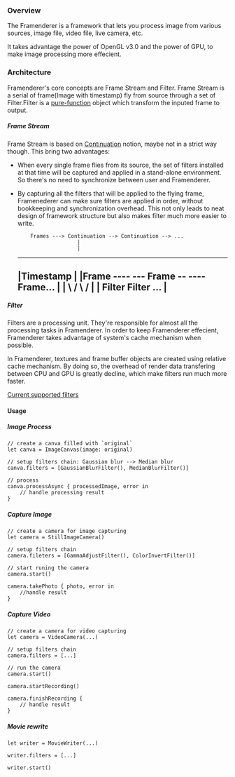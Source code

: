 
### Overview
The Framenderer is a framework that lets you process image from various sources, image file, video file, live camera, etc. 

It takes advantage the power of OpenGL v3.0 and the power of GPU, to make image processing more effecient.

### Architecture
Framenderer's core concepts are Frame Stream and Filter. Frame Stream is a serial of frame(Image with timestamp) fly from source through a set of Filter.Filter is a [pure-function](https://en.wikipedia.org/wiki/Pure_function) object which transform the inputed frame to output.

##### Frame Stream
Frame Stream is based on [Continuation](https://wiki.haskell.org/Continuation) notion, maybe not in a strict way though. This bring two advantages:
- When every single frame flies from its source, the set of filters installed at that time will be captured and applied in a stand-alone environment. So there's no need to synchronize between user and Framenderer.
- By capturing all the filters that will be applied to the flying frame, Framenederer can make sure filters are applied in order, without bookkeeping and synchronization overhead. This not only leads to neat design of framework structure but also makes filter much more easier to write.

          Frames ---> Continuation --> Continuation --> ...
                         |
                         |
    ------------------------------------------------
    |Timestamp                                      |
    |Frame ----      --- Frame --     ---- Frame... |
    |          \    /            \   /              |
    |          Filter            Filter        ...  |
    ------------------------------------------------

##### Filter
Filters are a processing unit. They're responsible for almost all the processing tasks in Framenderer. 
In order to keep Framenderer effecient, Framenderer takes advantage of system's cache mechanism when possible.

In Framenderer, textures and frame buffer objects are created using relative cache mechanism. By doing so, the overhead of render data transfering between CPU and GPU is greatly decline, which make filters run much more faster.

[Current supported filters](https://developer.apple.com/library/content/documentation/GraphicsImaging/Reference/CoreImageFilterReference/index.html#//apple_ref/doc/uid/TP40004346)

#### Usage
##### Image Process
    // create a canva filled with `original`
    let canva = ImageCanvas(image: original) 
    
    // setup filters chain: Gaussian blur --> Median blur
    canva.filters = [GaussianBlurFilter(), MedianBlurFilter()]

    // process
    canva.processAsync { processedImage, error in
        // handle processing result
    }

##### Capture Image
    // create a camera for image capturing
    let camera = StillImageCamera()

    // setup filters chain
    camera.fileters = [GammaAdjustFilter(), ColorInvertFilter()]

    // start runing the camera
    camera.start()

    camera.takePhoto { photo, error in
        //handle result
    }

##### Capture Video
    // create a camera for video capturing
    let camera = VideoCamera(...)

    // setup filters chain
    camera.filters = [...]

    // run the camera
    camera.start()

    camera.startRecording()
    
    camera.finishRecording {
        // handle result
    }

##### Movie rewrite

    let writer = MovieWriter(...)
    
    writer.filters = [...]

    writer.start()

